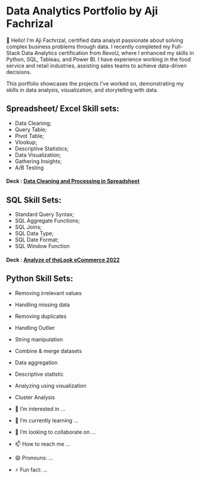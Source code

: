 # Data Analytics Portfolio by Aji Fachrizal

👋 Hello! I’m Aji Fachrizal, certified data analyst passionate about solving complex business problems through data. I recently completed my Full-Stack Data Analytics certification from RevoU, where I enhanced my skills in Python, SQL, Tableau, and Power BI. I have experience working in the food service and retail industries, assisting sales teams to achieve data-driven decisions.

This portfolio showcases the projects I’ve worked on, demonstrating my skills in data analysis, visualization, and storytelling with data.

## Spreadsheet/ Excel Skill sets:
-  Data Cleaning;
-  Query Table;
-  Pivot Table;
-  Vlookup;
-  Descriptive Statistics;
-  Data Visualization;
-  Gathering Insights;
-  A/B Testing

#### Deck : [Data Cleaning and Processing in Spreadsheet](https://docs.google.com/presentation/d/1jBzdxCpxHoLH8LkR3NQQnpRGrn7MKvlGMNLrhxVX5gc/edit?usp=sharing)

## SQL Skill Sets:
-  Standard Query Syntax;
-  SQL Aggregate Functions;
-  SQL Joins;
-  SQL Data Type;
-  SQL Date Format;
-  SQL Window Function

#### Deck : [Analyze of theLook eCommerce 2022](https://docs.google.com/presentation/d/1gNajJlZW_oqFOmqAY7DjqG4oERAmdy30-Mah4Kg6m7I/edit?usp=sharing)

## Python Skill Sets:
-  Removing irrelevant values
-  Handling missing data
-  Removing duplicates
-  Handling Outlier
-  String manipulation
-  Combine & merge datasets
-  Data aggregation
-  Descriptive statistic
-  Analyzing using visualization
-  Cluster Analysis


- 👀 I’m interested in ...
- 🌱 I’m currently learning ...
- 💞️ I’m looking to collaborate on ...
- 📫 How to reach me ...
- 😄 Pronouns: ...
- ⚡ Fun fact: ...

<!---
Logic-AF/Logic-AF is a ✨ special ✨ repository because its `README.md` (this file) appears on your GitHub profile.
You can click the Preview link to take a look at your changes.
--->
